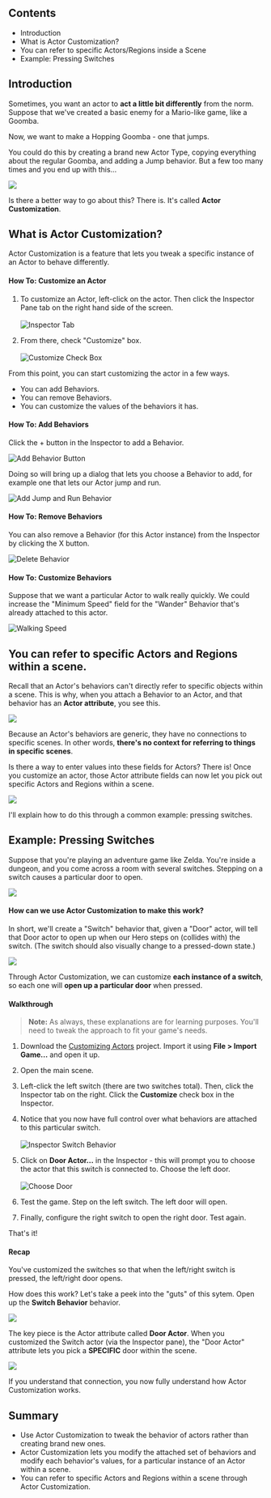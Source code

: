 ## Contents

* Introduction
* What is Actor Customization?
* You can refer to specific Actors/Regions inside a Scene
* Example: Pressing Switches


## Introduction

Sometimes, you want an actor to **act a little bit differently** from the norm. Suppose that we've created a basic enemy for a Mario-like game, like a Goomba.

Now, we want to make a Hopping Goomba - one that jumps.

You could do this by creating a brand new Actor Type, copying everything about the regular Goomba, and adding a Jump behavior. But a few too many times and you end up with this...

![](http://static.stencyl.com/pedia2/ch4/customize/image00.png)

Is there a better way to go about this? There is. It's called **Actor Customization**.


## What is Actor Customization?

Actor Customization is a feature that lets you tweak a specific instance of an Actor to behave differently.

#### How To: Customize an Actor

1. To customize an Actor, left-click on the actor. Then click the Inspector Pane tab on the right hand side of the screen.<br/><br/>![Inspector Tab](http://static.stencyl.com/help/images/Inspector-Tab-Pic.png)<br/>

2. From there, check "Customize" box.<br/><br/>![Customize Check Box](http://static.stencyl.com/help/images/Inspector-Customize-CheckBox.png)

From this point, you can start customizing the actor in a few ways.

* You can add Behaviors.
* You can remove Behaviors.
* You can customize the values of the behaviors it has.

#### How To: Add Behaviors
Click the + button in the Inspector to add a Behavior.

![Add Behavior Button](http://static.stencyl.com/help/images/Inspector-Add-Behavior-Button.png)

Doing so will bring up a dialog that lets you choose a Behavior to add, for example one that lets our Actor jump and run.

![Add Jump and Run Behavior](http://static.stencyl.com/help/images/Inspector-Add-Behavior.png)

#### How To: Remove Behaviors
You can also remove a Behavior (for this Actor instance) from the Inspector by clicking the X button.

![Delete Behavior](http://static.stencyl.com/help/images/Inspector-Delete-Behavior-Button.png)

#### How To: Customize Behaviors
Suppose that we want a particular Actor to walk really quickly. We could increase the "Minimum Speed" field for the "Wander" Behavior that's already attached to this actor.

![Walking Speed](http://static.stencyl.com/help/images/Inspector-Walking-Speed.png)

 
## You can refer to specific Actors and Regions within a scene.

Recall that an Actor's behaviors can't directly refer to specific objects within a scene. This is why, when you attach a Behavior to an Actor, and that behavior has an **Actor attribute**, you see this.

![](http://static.stencyl.com/pedia2/ch4/customize/image05.png)

Because an Actor's behaviors are generic, they have no connections to specific scenes. In other words, **there's no context for referring to things in specific scenes**.

Is there a way to enter values into these fields for Actors? There is! Once you customize an actor, those Actor attribute fields can now let you pick out specific Actors and Regions within a scene.

![](http://static.stencyl.com/pedia2/ch4/customize/image02.png)

I'll explain how to do this through a common example: pressing switches.

 

## Example: Pressing Switches

Suppose that you're playing an adventure game like Zelda. You're inside a dungeon, and you come across a room with several switches. Stepping on a switch causes a particular door to open.

[![](http://static.stencyl.com/pedia2/ch4/customize/image13.png)](http://static.stencyl.com/pedia2/ch4/customize/Switches.swf)
 
#### How can we use Actor Customization to make this work?

In short, we'll create a "Switch" behavior that, given a "Door" actor, will tell that Door actor to open up when our Hero steps on (collides with) the switch. (The switch should also visually change to a pressed-down state.)

![](http://static.stencyl.com/pedia2/ch4/customize/image07.png)

Through Actor Customization, we can customize **each instance of a switch**, so each one will **open up a particular door** when pressed.

#### Walkthrough

> **Note:** As always, these explanations are for learning purposes. You'll need to tweak the approach to fit your game's needs.

1. Download the [Customizing Actors](http://static.stencyl.com/pedia2/ch4/customize/Switches.stencyl) project. Import it using **File > Import Game...** and open it up.

2. Open the main scene.

3. Left-click the left switch (there are two switches total). Then, click the Inspector tab on the right. Click the **Customize** check box in the Inspector.

4. Notice that you now have full control over what behaviors are attached to this particular switch.<br/><br/>![Inspector Switch Behavior](http://static.stencyl.com/help/images/Inspector-Switch-Behavior.png)<br/>

5. Click on **Door Actor...** in the Inspector - this will prompt you to choose the actor that this switch is connected to. Choose the left door.<br/><br/>![Choose Door](http://static.stencyl.com/help/images/Inspector-Choose-Door-Pic.png)<br/>

6. Test the game. Step on the left switch. The left door will open.

7. Finally, configure the right switch to open the right door. Test again.

That's it!

#### Recap

You've customized the switches so that when the left/right switch is pressed, the left/right door opens.

How does this work? Let's take a peek into the "guts" of this sytem. Open up the **Switch Behavior** behavior.

![](http://static.stencyl.com/pedia2/ch4/customize/image11.png)

The key piece is the Actor attribute called **Door Actor**. When you customized the Switch actor (via the Inspector pane), the "Door Actor" attribute lets you pick a **SPECIFIC** door within the scene.

![](http://static.stencyl.com/pedia2/ch4/customize/image12.png)

If you understand that connection, you now fully understand how Actor Customization works.


## Summary

* Use Actor Customization to tweak the behavior of actors rather than creating brand new ones.
* Actor Customization lets you modify the attached set of behaviors and modify each behavior's values, for a particular instance of an Actor within a scene.
* You can refer to specific Actors and Regions within a scene through Actor Customization.
